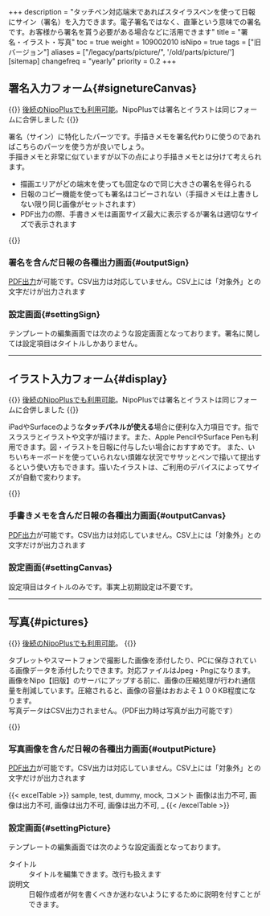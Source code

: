 +++
description = "タッチペン対応端末であればスタイラスペンを使って日報にサイン（署名）を入力できます。電子署名ではなく、直筆という意味での署名です。お客様から署名を貰う必要がある場合などに活用できます"
title = "署名・イラスト・写真"
toc = true
weight = 109002010
isNipo = true
tags = ["旧バージョン"]
aliases = ["/legacy/parts/picture/", '/old/parts/picture/']
[sitemap]
  changefreq = "yearly"
  priority = 0.2
+++

## 署名入力フォーム{#signetureCanvas}



{{<note>}}
[後続のNipoPlusでも利用可能](/docs/manual/initial-setting/template/binarys/#sign)。NipoPlusでは署名とイラストは同じフォームに合併しました
{{</note>}}



署名（サイン）に特化したパーツです。手描きメモを署名代わりに使うのであればこちらのパーツを使う方が良いでしょう。  
手描きメモと非常に似ていますが以下の点により手描きメモとは分けて考えられます。  

- 描画エリアがどの端末を使っても固定なので同じ大きさの署名を得られる
- 日報のコピー機能を使っても署名はコピーされない（手描きメモは上書きしない限り同じ画像がセットされます）
- PDF出力の際、手書きメモは画面サイズ最大に表示するが署名は適切なサイズで表示されます


{{<iTablet filename="sign1" msg="署名を日報に添付した様子"  alice="ok">}}


### 署名を含んだ日報の各種出力画面{#outputSign}

[PDF出力](/legacy/manual/pdf/)が可能です。CSV出力は対応していません。CSV上には「対象外」との文字だけが出力されます



### 設定画面{#settingSign}

テンプレートの編集画面では次のような設定画面となっております。署名に関しては設定項目はタイトルしかありません。



---



## イラスト入力フォーム{#display}



{{<note>}}
[後続のNipoPlusでも利用可能](/docs/manual/initial-setting/template/binarys/#sign)。NipoPlusでは署名とイラストは同じフォームに合併しました
{{</note>}}




iPadやSurfaceのような**タッチパネルが使える**場合に便利な入力項目です。指でスラスラとイラストや文字が描けます。また、Apple PencilやSurface Penも利用できます。図・イラストを日報に付与したい場合におすすめです。
また、いちいちキーボードを使っていられない煩雑な状況でササッとペンで描いて提出するという使い方もできます。描いたイラストは、ご利用のデバイスによってサイズが自動で変わります。

{{<iTablet filename="canvas" msg="手書きメモを日報に添付した様子"  alice="ok">}}



### 手書きメモを含んだ日報の各種出力画面{#outputCanvas}

[PDF出力](/legacy/manual/pdf/)が可能です。CSV出力は対応していません。CSV上には「対象外」との文字だけが出力されます


### 設定画面{#settingCanvas}


設定項目はタイトルのみです。事実上初期設定は不要です。



---


## 写真{#pictures}



{{<note>}}
[後続のNipoPlusでも利用可能](/docs/manual/initial-setting/template/binarys/#picture)。
{{</note>}}


タブレットやスマートフォンで撮影した画像を添付したり、PCに保存されている画像データを添付したりできます。対応ファイルはJpeg・Pngになります。  
画像をNipo【旧版】のサーバにアップする前に、画像の圧縮処理が行われ通信量を削減しています。圧縮されると、画像の容量はおおよそ１００KB程度になります。  
写真データはCSV出力されません。（PDF出力時は写真が出力可能です）  

{{<iTablet filename="picture" msg="日報に画像を添付する画面イメージ"  alice="ok">}}



### 写真画像を含んだ日報の各種出力画面{#outputPicture}

[PDF出力](/legacy/manual/pdf/)が可能です。CSV出力は対応していません。CSV上には「対象外」との文字だけが出力されます


{{< excelTable >}}
sample, test, dummy, mock, コメント
画像は出力不可, 画像は出力不可, 画像は出力不可, 画像は出力不可, _
{{< /excelTable >}}






### 設定画面{#settingPicture}

テンプレートの編集画面では次のような設定画面となっております。



<dl class="basic">
  <dt>タイトル</dt>
  <dd>タイトルを編集できます。改行も扱えます</dd>
  <dt>説明文</dt>
  <dd>日報作成者が何を書くべきか迷わないようにするために説明を付すことができます。</dd>
</dl>
